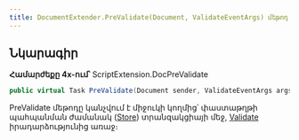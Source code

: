 ```yaml
---
title: DocumentExtender.PreValidate(Document, ValidateEventArgs) մեթոդ
---
```


## Նկարագիր

**Համարժեքը 4x-ում՝** ScriptExtension.DocPreValidate

```c#
public virtual Task PreValidate(Document sender, ValidateEventArgs args)
```

PreValidate մեթոդը կանչվում է միջուկի կողմից՝ փաստաթղթի պահպանման ժամանակ ([Store](https://armsoft.github.io/as4x-docs/HTM/ProgrGuide/Functions/ASDOC/Store.html)) տրանզակցիայի մեջ, [Validate](https://armsoft.github.io/as4x-docs/HTM/ProgrGuide/ScriptProcs/Validate.html) իրադարձությունից առաջ։


